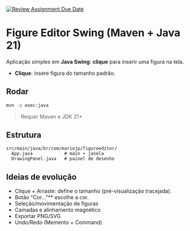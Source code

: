 [![Review Assignment Due Date](https://classroom.github.com/assets/deadline-readme-button-22041afd0340ce965d47ae6ef1cefeee28c7c493a6346c4f15d667ab976d596c.svg)](https://classroom.github.com/a/YFoZFE4A)
# Figure Editor Swing (Maven + Java 21)

Aplicação simples em **Java Swing**: **clique** para inserir uma figura na tela.
- **Clique**: insere figura do tamanho padrão.

## Rodar
```bash
mvn -q exec:java
```
> Requer Maven e JDK 21+

## Estrutura
```
src/main/java/br/com/mariojp/figureeditor/
  App.java            # main + janela
  DrawingPanel.java   # painel de desenho

```

## Ideias de evolução
- Clique + Arraste: define o tamanho (pré-visualização tracejada).
- Botão "Cor..."** escolhe a cor.
- Seleção/movimentação de figuras
- Camadas e alinhamento magnético
- Exportar PNG/SVG
- Undo/Redo (Memento + Command)
